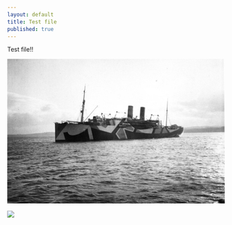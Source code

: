```yaml
---
layout: default
title: Test file
published: true
---
```


Test file!!

![dazzle2-600.jpg](/media/dazzle2-600.jpg)

![](/media/IMG_0584.jpg)